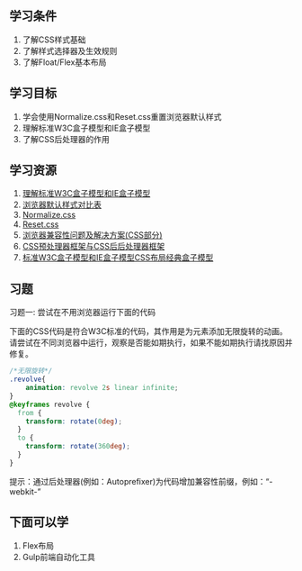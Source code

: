 ## 学习条件

1. 了解CSS样式基础
2. 了解样式选择器及生效规则
3. 了解Float/Flex基本布局

## 学习目标

1. 学会使用Normalize.css和Reset.css重置浏览器默认样式
2. 理解标准W3C盒子模型和IE盒子模型
3. 了解CSS后处理器的作用

## 学习资源

1. [理解标准W3C盒子模型和IE盒子模型](http://www.cnblogs.com/cchyao/archive/2010/07/12/1775846.html)
2. [浏览器默认样式对比表](http://developer.doyoe.com/default-style/)
3. [Normalize.css](http://necolas.github.io/normalize.css/)
4. [Reset.css](http://meyerweb.com/eric/tools/css/reset/)
5. [浏览器兼容性问题及解决方案(CSS部分)](http://www.jianshu.com/p/eba18372a3c1)
6. [CSS预处理器框架与CSS后后处理器框架](http://caibaojian.com/css-post-processor.html)
7. [标准W3C盒子模型和IE盒子模型CSS布局经典盒子模型](http://www.cnblogs.com/cchyao/archive/2010/07/12/1775846.html)

## 习题

习题一: 尝试在不用浏览器运行下面的代码

下面的CSS代码是符合W3C标准的代码，其作用是为元素添加无限旋转的动画。请尝试在不同浏览器中运行，观察是否能如期执行，如果不能如期执行请找原因并修复。


```css
/*无限旋转*/
.revolve{
    animation: revolve 2s linear infinite;
}
@keyframes revolve {
  from {
    transform: rotate(0deg);
  }
  to {
    transform: rotate(360deg);
  }
}
```

提示：通过后处理器(例如：Autoprefixer)为代码增加兼容性前缀，例如：“-webkit-”


## 下面可以学

1. Flex布局
2. Gulp前端自动化工具